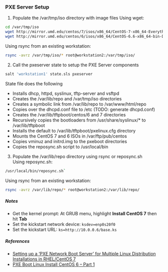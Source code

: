 
### PXE Server Setup

1. Populate the /var/tmp/iso directory with image files
Using wget:
 ```bash
 cd /var/tmp/iso
 wget http://mirror.umd.edu/centos/7/isos/x86_64/CentOS-7-x86_64-Everything-1503-01.iso
 wget http://mirror.umd.edu/centos/6/isos/x86_64/CentOS-6.6-x86_64-bin-DVD1.iso
 ```
Using rsync from an existing workstation:
 ```bash
rsync -avrz /var/tmp/iso/* root@workstation2:/var/tmp/iso/
```
2. Call the pxeserver state to setup the PXE Server components
 ```bash
salt 'workstation1' state.sls pxeserver
```

 State file does the following
 - Installs dhcp, httpd, syslinux, tftp-server and vsftpd
 - Creates the /var/lib/repo and /var/tmp/iso directories
 - Creates a symbolic link from /var/lib/repo to /var/www/html/repo
 - Copies over the dhcpd.conf file to /etc (TODO: generate dhcpd.conf)
 - Creates the /var/lib/tftpboot/centos/6 and 7 directories
 - Recursively copies the bootloaders from /usr/share/syslinux/* to /var/lib/tftpboot
 - Installs the default to /var/lib/tftpboot/pxelinux.cfg directory
 - Mounts the CentOS 7 and 6 ISOs in /var/ftp/pub/centos
 - Copies vminuz and initrd.img to the pxeboot directories
 - Copies the reposync.sh script to /usr/local/bin


3. Populate the /var/lib/repo directory using rsync or reposync.sh  
Using reposync.sh: 
 ```bash
/usr/local/bin/reposync.sh`
```
Using rsync from an existing workstation: 
 ```bash
rsync -avrz /var/lib/repo/* root@workstation2:/var/lib/repo/
```

##### Notes

- Get the kernel prompt: At GRUB menu, highlight **Install CentOS 7** then hit **Tab**
- Set the kickstart network device: `ksdev=enp0s20f0`
- Set the kickstart URL: `ks=http://10.0.0.6/base.ks` 
 
##### References

- [Setting up a ‘PXE Network Boot Server’ for Multiple Linux Distribution Installations in RHEL/CentOS 7](http://www.tecmint.com/install-pxe-network-boot-server-in-centos-7/)
- [PXE Boot Linux Install CentOS 6 – Part 1](https://conradjonesit.wordpress.com/2013/07/07/pxe-boot-linux-install-centos-6/)

